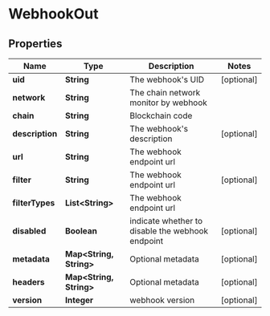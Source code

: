 

# WebhookOut


## Properties

Name | Type | Description | Notes
------------ | ------------- | ------------- | -------------
**uid** | **String** | The webhook&#39;s UID |  [optional]
**network** | **String** | The chain network monitor by webhook | 
**chain** | **String** | Blockchain code | 
**description** | **String** | The webhook&#39;s description |  [optional]
**url** | **String** | The webhook endpoint url | 
**filter** | **String** | The webhook endpoint url |  [optional]
**filterTypes** | **List&lt;String&gt;** | The webhook endpoint url | 
**disabled** | **Boolean** | indicate whether to disable the webhook endpoint |  [optional]
**metadata** | **Map&lt;String, String&gt;** | Optional metadata |  [optional]
**headers** | **Map&lt;String, String&gt;** | Optional metadata |  [optional]
**version** | **Integer** | webhook version |  [optional]



